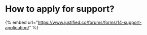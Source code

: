 # How to apply for support?

{% embed url="https://www.justified.co/forums/forms/14-support-application/" %}
